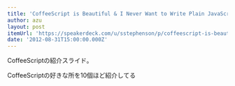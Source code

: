 ```yaml
---
title: 'CoffeeScript is Beautiful & I Never Want to Write Plain JavaScript Again // Speaker Deck'
author: azu
layout: post
itemUrl: 'https://speakerdeck.com/u/sstephenson/p/coffeescript-is-beautiful-i-never-want-to-write-plain-javascript-again'
date: '2012-08-31T15:00:00.000Z'
---
```

CoffeeScriptの紹介スライド。

CoffeeScriptの好きな所を10個ほど紹介してる
